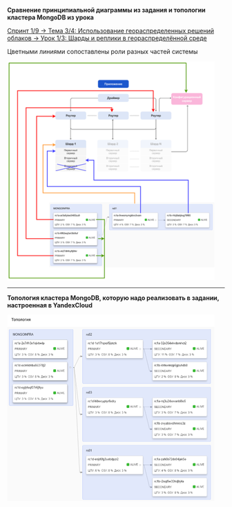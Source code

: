 **Сравнение принципиальной диаграммы из задания и топологии кластера MongoDB из урока**
   
[Спринт 1/9 → Тема 3/4: Использование геораспределенных решений облаков → Урок 1/3: Шарды и реплики в геораспределённой среде]( https://practicum.yandex.ru/learn/software-architect/courses/1315e6b2-c6d1-4b30-a7f7-05c6078bc31b/sprints/404735/topics/7dc87ea3-bc68-4d27-b054-e018b1761825/lessons/6c5845ef-6db8-43b2-a031-7bc23e996827/#1e494045-b976-4d6a-8b9e-2c4841c16d6b )

Цветными линиями сопоставлены роли разных частей системы

<img src="compare.png" width="480">

---

**Топология кластера MongoDB, которую надо реализовать в задании, настроенная в YandexCloud**

<img src="solution-net-topology.png" width="480">